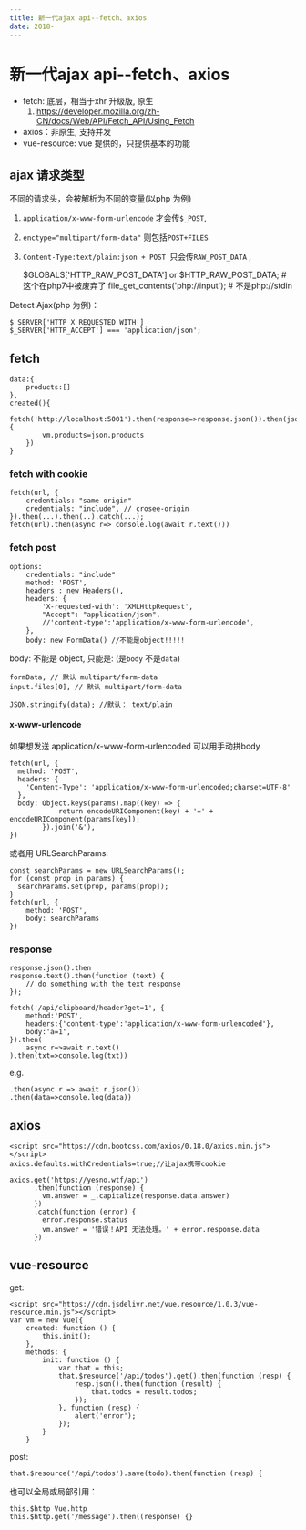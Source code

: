 ```yaml
---
title: 新一代ajax api--fetch、axios
date: 2018-
---
```

# 新一代ajax api--fetch、axios
- fetch: 底层，相当于xhr 升级版, 原生
    1. https://developer.mozilla.org/zh-CN/docs/Web/API/Fetch_API/Using_Fetch
- axios：非原生, 支持并发
- vue-resource: vue 提供的，只提供基本的功能

## ajax 请求类型
不同的请求头，会被解析为不同的变量(以php 为例)
1. `application/x-www-form-urlencode` 才会传`$_POST`, 
2. `enctype="multipart/form-data"` 则包括`POST+FILES`
3. `Content-Type:text/plain:json + POST `只会传`RAW_POST_DATA` ,

	$GLOBALS['HTTP_RAW_POST_DATA'] or $HTTP_RAW_POST_DATA; # 这个在php7中被废弃了
    file_get_contents('php://input'); # 不是php://stdin

Detect Ajax(php 为例)：

	$_SERVER['HTTP_X_REQUESTED_WITH']
	$_SERVER['HTTP_ACCEPT'] === 'application/json';

## fetch

    data:{
        products:[]
    },
    created(){
        fetch('http://localhost:5001').then(response=>response.json()).then(json=>{
            vm.products=json.products
        })
    }

### fetch with cookie

    fetch(url, {
        credentials: "same-origin"
        credentials: "include", // crosee-origin
    }).then(...).then(..).catch(...);
    fetch(url).then(async r=> console.log(await r.text()))

### fetch post

    options:
        credentials: "include"
        method: 'POST',
        headers : new Headers(),
        headers: {
            'X-requested-with': 'XMLHttpRequest',
            "Accept": "application/json", 
            //'content-type':'application/x-www-form-urlencode', 
        },
        body: new FormData() //不能是object!!!!!

body: 不能是 object, 只能是: (是`body` 不是`data`)

    formData, // 默认 multipart/form-data
    input.files[0], // 默认 multipart/form-data

    JSON.stringify(data); //默认： text/plain

#### x-www-urlencode
如果想发送  application/x-www-form-urlencoded
可以用手动拼body

    fetch(url, {
      method: 'POST',
      headers: {
        'Content-Type': 'application/x-www-form-urlencoded;charset=UTF-8'
      },
      body: Object.keys(params).map((key) => {
                return encodeURIComponent(key) + '=' + encodeURIComponent(params[key]);
            }).join('&'),
    })

或者用 URLSearchParams:

    const searchParams = new URLSearchParams();
    for (const prop in params) {
      searchParams.set(prop, params[prop]);
    }
    fetch(url, {
        method: 'POST',
        body: searchParams
    })

### response

    response.json().then
    response.text().then(function (text) {
        // do something with the text response 
    });

    fetch('/api/clipboard/header?get=1', {
        method:'POST',
        headers:{'content-type':'application/x-www-form-urlencoded'}, 
        body:'a=1',
    }).then(
        async r=>await r.text()
    ).then(txt=>console.log(txt))

e.g. 

    .then(async r => await r.json())
    .then(data=>console.log(data))

## axios
    <script src="https://cdn.bootcss.com/axios/0.18.0/axios.min.js"></script>
    axios.defaults.withCredentials=true;//让ajax携带cookie

    axios.get('https://yesno.wtf/api')
          .then(function (response) {
            vm.answer = _.capitalize(response.data.answer)
          })
          .catch(function (error) {
            error.response.status
            vm.answer = '错误！API 无法处理。' + error.response.data 
          })

## vue-resource
get:

    <script src="https://cdn.jsdelivr.net/vue.resource/1.0.3/vue-resource.min.js"></script>
    var vm = new Vue({
        created: function () {
            this.init();
        },
        methods: {
            init: function () {
                var that = this;
                that.$resource('/api/todos').get().then(function (resp) {
                    resp.json().then(function (result) {
                        that.todos = result.todos;
                    });
                }, function (resp) {
                    alert('error');
                });
            }
        }


post:

    that.$resource('/api/todos').save(todo).then(function (resp) {

也可以全局或局部引用：

    this.$http Vue.http
    this.$http.get('/message').then((response) {}
